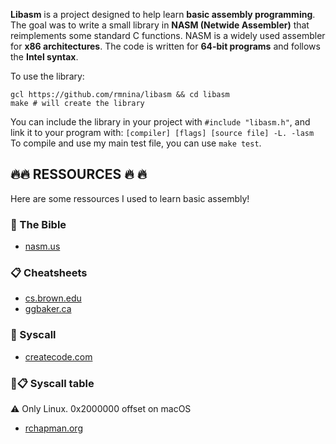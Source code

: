 **Libasm** is a project designed to help learn **basic assembly programming**. The goal was to write a small library in **NASM (Netwide Assembler)** that reimplements some standard C functions.
NASM is a widely used assembler for **x86 architectures**.
The code is written for **64-bit programs** and follows the **Intel syntax**. 

To use the library:
```
gcl https://github.com/rmnina/libasm && cd libasm
make # will create the library
```
You can include the library in your project with ```#include "libasm.h"```, and link it to your program with: ```[compiler] [flags] [source file] -L. -lasm```
To compile and use my main test file, you can use ```make test```.


## :fire::fire: RESSOURCES :fire: :fire:

Here are some ressources I used to learn basic assembly!

### :book: The Bible

- [nasm.us](https://www.nasm.us/docs/3.00/nasm03.html)

### :clipboard: Cheatsheets

- [cs.brown.edu](https://cs.brown.edu/courses/cs033/docs/guides/x64_cheatsheet.pdf)
- [ggbaker.ca](https://ggbaker.ca/295/x86.html)

### :wrench: Syscall

- [createcode.com](https://cratecode.com/info/x86-assembly-nasm-system-calls)

### :wrench::clipboard: Syscall table
:warning: Only Linux. 0x2000000 offset on macOS

- [rchapman.org](https://blog.rchapman.org/posts/Linux_System_Call_Table_for_x86_64/)
